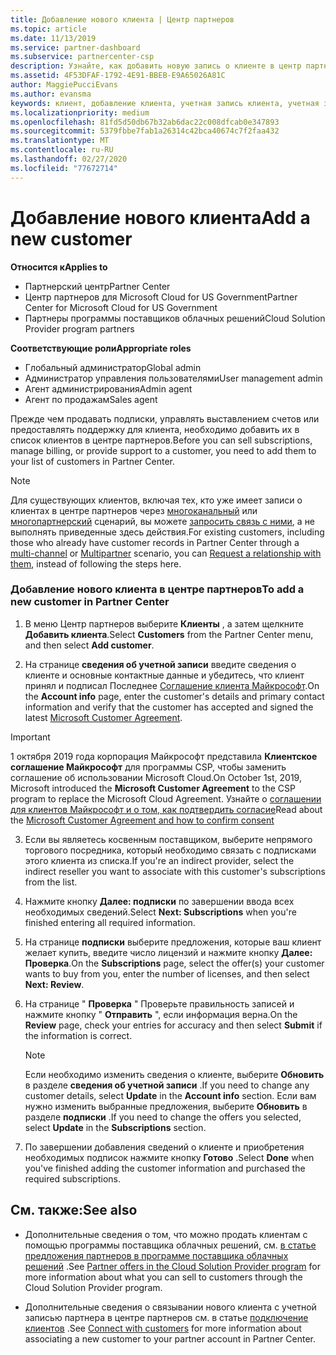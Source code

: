 ```yaml
---
title: Добавление нового клиента | Центр партнеров
ms.topic: article
ms.date: 11/13/2019
ms.service: partner-dashboard
ms.subservice: partnercenter-csp
description: Узнайте, как добавить новую запись о клиенте в центр партнеров. Затем можно продать клиентские подписки, управлять выставлением счетов или предоставлять поддержку клиентов.
ms.assetid: 4F53DFAF-1792-4E91-BBEB-E9A65026A81C
author: MaggiePucciEvans
ms.author: evansma
keywords: клиент, добавление клиента, учетная запись клиента, учетная запись клиента в Центре партнеров, клиенты, добавление клиентов, создание учетной записи клиента
ms.localizationpriority: medium
ms.openlocfilehash: 81fd5d50db67b32ab6dac22c008dfcab0e347893
ms.sourcegitcommit: 5379fbbe7fab1a26314c42bca40674c7f2faa432
ms.translationtype: MT
ms.contentlocale: ru-RU
ms.lasthandoff: 02/27/2020
ms.locfileid: "77672714"
---
```

# <a name="add-a-new-customer"></a><span data-ttu-id="d8797-105">Добавление нового клиента</span><span class="sxs-lookup"><span data-stu-id="d8797-105">Add a new customer</span></span> 

<span data-ttu-id="d8797-106">**Относится к**</span><span class="sxs-lookup"><span data-stu-id="d8797-106">**Applies to**</span></span>

- <span data-ttu-id="d8797-107">Партнерский центр</span><span class="sxs-lookup"><span data-stu-id="d8797-107">Partner Center</span></span>
- <span data-ttu-id="d8797-108">Центр партнеров для Microsoft Cloud for US Government</span><span class="sxs-lookup"><span data-stu-id="d8797-108">Partner Center for Microsoft Cloud for US Government</span></span>
- <span data-ttu-id="d8797-109">Партнеры программы поставщиков облачных решений</span><span class="sxs-lookup"><span data-stu-id="d8797-109">Cloud Solution Provider program partners</span></span>

<span data-ttu-id="d8797-110">**Соответствующие роли**</span><span class="sxs-lookup"><span data-stu-id="d8797-110">**Appropriate roles**</span></span>

- <span data-ttu-id="d8797-111">Глобальный администратор</span><span class="sxs-lookup"><span data-stu-id="d8797-111">Global admin</span></span>
- <span data-ttu-id="d8797-112">Администратор управления пользователями</span><span class="sxs-lookup"><span data-stu-id="d8797-112">User management admin</span></span>
- <span data-ttu-id="d8797-113">Агент администрирования</span><span class="sxs-lookup"><span data-stu-id="d8797-113">Admin agent</span></span>
- <span data-ttu-id="d8797-114">Агент по продажам</span><span class="sxs-lookup"><span data-stu-id="d8797-114">Sales agent</span></span>


<span data-ttu-id="d8797-115">Прежде чем продавать подписки, управлять выставлением счетов или предоставлять поддержку для клиента, необходимо добавить их в список клиентов в центре партнеров.</span><span class="sxs-lookup"><span data-stu-id="d8797-115">Before you can sell subscriptions, manage billing, or provide support to a customer, you need to add them to your list of customers in Partner  Center.</span></span>

>[!NOTE]
><span data-ttu-id="d8797-116">Для существующих клиентов, включая тех, кто уже имеет записи о клиентах в центре партнеров через [многоканальный](multichannel.md) или [многопартнерский](multipartner.md) сценарий, вы можете [запросить связь с ними](request-a-relationship-with-a-customer.md), а не выполнять приведенные здесь действия.</span><span class="sxs-lookup"><span data-stu-id="d8797-116">For existing customers, including those who already have customer records in Partner Center through a [multi-channel](multichannel.md) or [Multipartner](multipartner.md) scenario, you can [Request a relationship with them](request-a-relationship-with-a-customer.md), instead of following the steps here.</span></span>

### <a name="to-add-a-new-customer-in-partner-center"></a><span data-ttu-id="d8797-117">Добавление нового клиента в центре партнеров</span><span class="sxs-lookup"><span data-stu-id="d8797-117">To add a new customer in Partner Center</span></span>

1. <span data-ttu-id="d8797-118">В меню Центр партнеров выберите **Клиенты** , а затем щелкните **Добавить клиента**.</span><span class="sxs-lookup"><span data-stu-id="d8797-118">Select **Customers** from the Partner Center menu, and then select **Add customer**.</span></span>

2. <span data-ttu-id="d8797-119">На странице **сведения об учетной записи** введите сведения о клиенте и основные контактные данные и убедитесь, что клиент принял и подписал Последнее [Соглашение клиента Майкрософт](agreements.md).</span><span class="sxs-lookup"><span data-stu-id="d8797-119">On the **Account info** page, enter the customer's details and primary contact information and verify that the customer has accepted and signed the latest [Microsoft Customer Agreement](agreements.md).</span></span>

>[!IMPORTANT] 
> <span data-ttu-id="d8797-120">1 октября 2019 года корпорация Майкрософт представила **Клиентское соглашение Майкрософт** для программы CSP, чтобы заменить соглашение об использовании Microsoft Cloud.</span><span class="sxs-lookup"><span data-stu-id="d8797-120">On October 1st, 2019, Microsoft introduced the **Microsoft Customer Agreement** to the CSP program to replace the Microsoft Cloud Agreement.</span></span> <span data-ttu-id="d8797-121">Узнайте о [соглашении для клиентов Майкрософт и о том, как подтвердить согласие](confirm-customer-agreement.md)</span><span class="sxs-lookup"><span data-stu-id="d8797-121">Read about the [Microsoft Customer Agreement and how to confirm consent](confirm-customer-agreement.md)</span></span>
  
3. <span data-ttu-id="d8797-122">Если вы являетесь косвенным поставщиком, выберите непрямого торгового посредника, который необходимо связать с подписками этого клиента из списка.</span><span class="sxs-lookup"><span data-stu-id="d8797-122">If you're an indirect provider, select the indirect reseller you want to associate with this customer's subscriptions from the list.</span></span>

4. <span data-ttu-id="d8797-123">Нажмите кнопку **Далее: подписки** по завершении ввода всех необходимых сведений.</span><span class="sxs-lookup"><span data-stu-id="d8797-123">Select **Next: Subscriptions** when you're finished entering all required information.</span></span>

5. <span data-ttu-id="d8797-124">На странице **подписки** выберите предложения, которые ваш клиент желает купить, введите число лицензий и нажмите кнопку **Далее: Проверка**.</span><span class="sxs-lookup"><span data-stu-id="d8797-124">On the **Subscriptions** page, select the offer(s) your customer wants to buy from you, enter the number of licenses, and then select **Next: Review**.</span></span>

6. <span data-ttu-id="d8797-125">На странице " **Проверка** " Проверьте правильность записей и нажмите кнопку " **Отправить** ", если информация верна.</span><span class="sxs-lookup"><span data-stu-id="d8797-125">On the **Review** page, check your entries for accuracy and then select **Submit** if the information is correct.</span></span>

    >[!NOTE]
    ><span data-ttu-id="d8797-126">Если необходимо изменить сведения о клиенте, выберите **Обновить** в разделе **сведения об учетной записи** .</span><span class="sxs-lookup"><span data-stu-id="d8797-126">If you need to change any customer details, select **Update** in the **Account info** section.</span></span> <span data-ttu-id="d8797-127">Если вам нужно изменить выбранные предложения, выберите **Обновить** в разделе **подписки** .</span><span class="sxs-lookup"><span data-stu-id="d8797-127">If you need to change the offers you selected, select **Update** in the **Subscriptions** section.</span></span>

7. <span data-ttu-id="d8797-128">По завершении добавления сведений о клиенте и приобретения необходимых подписок нажмите кнопку **Готово** .</span><span class="sxs-lookup"><span data-stu-id="d8797-128">Select **Done** when you've finished adding the customer information and purchased the required subscriptions.</span></span>

## <a name="see-also"></a><span data-ttu-id="d8797-129">См. также:</span><span class="sxs-lookup"><span data-stu-id="d8797-129">See also</span></span>

- <span data-ttu-id="d8797-130">Дополнительные сведения о том, что можно продать клиентам с помощью программы поставщика облачных решений, см. [в статье предложения партнеров в программе поставщика облачных решений](csp-offers.md) .</span><span class="sxs-lookup"><span data-stu-id="d8797-130">See [Partner offers in the Cloud Solution Provider program](csp-offers.md) for more information about what you can sell to customers through the Cloud Solution Provider program.</span></span>

- <span data-ttu-id="d8797-131">Дополнительные сведения о связывании нового клиента с учетной записью партнера в центре партнеров см. в статье [подключение клиентов](customer-accounts.md) .</span><span class="sxs-lookup"><span data-stu-id="d8797-131">See [Connect with customers](customer-accounts.md) for more information about associating a new customer to your partner account in Partner Center.</span></span>
